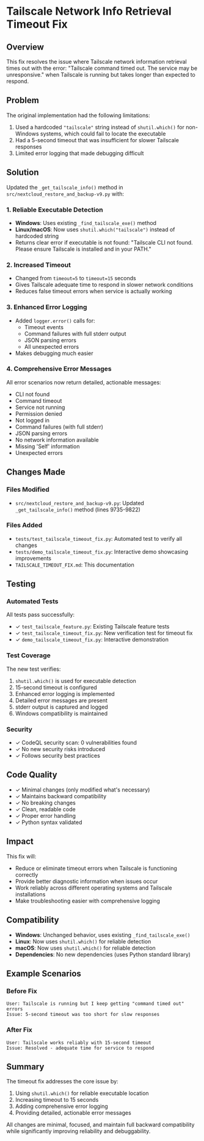 # Tailscale Network Info Retrieval Timeout Fix

## Overview
This fix resolves the issue where Tailscale network information retrieval times out with the error: "Tailscale command timed out. The service may be unresponsive." when Tailscale is running but takes longer than expected to respond.

## Problem
The original implementation had the following limitations:
1. Used a hardcoded `"tailscale"` string instead of `shutil.which()` for non-Windows systems, which could fail to locate the executable
2. Had a 5-second timeout that was insufficient for slower Tailscale responses
3. Limited error logging that made debugging difficult

## Solution
Updated the `_get_tailscale_info()` method in `src/nextcloud_restore_and_backup-v9.py` with:

### 1. Reliable Executable Detection
- **Windows**: Uses existing `_find_tailscale_exe()` method
- **Linux/macOS**: Now uses `shutil.which("tailscale")` instead of hardcoded string
- Returns clear error if executable is not found: "Tailscale CLI not found. Please ensure Tailscale is installed and in your PATH."

### 2. Increased Timeout
- Changed from `timeout=5` to `timeout=15` seconds
- Gives Tailscale adequate time to respond in slower network conditions
- Reduces false timeout errors when service is actually working

### 3. Enhanced Error Logging
- Added `logger.error()` calls for:
  - Timeout events
  - Command failures with full stderr output
  - JSON parsing errors
  - All unexpected errors
- Makes debugging much easier

### 4. Comprehensive Error Messages
All error scenarios now return detailed, actionable messages:
- CLI not found
- Command timeout
- Service not running
- Permission denied
- Not logged in
- Command failures (with full stderr)
- JSON parsing errors
- No network information available
- Missing 'Self' information
- Unexpected errors

## Changes Made

### Files Modified
- `src/nextcloud_restore_and_backup-v9.py`: Updated `_get_tailscale_info()` method (lines 9735-9822)

### Files Added
- `tests/test_tailscale_timeout_fix.py`: Automated test to verify all changes
- `tests/demo_tailscale_timeout_fix.py`: Interactive demo showcasing improvements
- `TAILSCALE_TIMEOUT_FIX.md`: This documentation

## Testing

### Automated Tests
All tests pass successfully:
- ✓ `test_tailscale_feature.py`: Existing Tailscale feature tests
- ✓ `test_tailscale_timeout_fix.py`: New verification test for timeout fix
- ✓ `demo_tailscale_timeout_fix.py`: Interactive demonstration

### Test Coverage
The new test verifies:
1. `shutil.which()` is used for executable detection
2. 15-second timeout is configured
3. Enhanced error logging is implemented
4. Detailed error messages are present
5. stderr output is captured and logged
6. Windows compatibility is maintained

### Security
- ✓ CodeQL security scan: 0 vulnerabilities found
- ✓ No new security risks introduced
- ✓ Follows security best practices

## Code Quality
- ✓ Minimal changes (only modified what's necessary)
- ✓ Maintains backward compatibility
- ✓ No breaking changes
- ✓ Clean, readable code
- ✓ Proper error handling
- ✓ Python syntax validated

## Impact
This fix will:
- Reduce or eliminate timeout errors when Tailscale is functioning correctly
- Provide better diagnostic information when issues occur
- Work reliably across different operating systems and Tailscale installations
- Make troubleshooting easier with comprehensive logging

## Compatibility
- **Windows**: Unchanged behavior, uses existing `_find_tailscale_exe()`
- **Linux**: Now uses `shutil.which()` for reliable detection
- **macOS**: Now uses `shutil.which()` for reliable detection
- **Dependencies**: No new dependencies (uses Python standard library)

## Example Scenarios

### Before Fix
```
User: Tailscale is running but I keep getting "command timed out" errors
Issue: 5-second timeout was too short for slow responses
```

### After Fix
```
User: Tailscale works reliably with 15-second timeout
Issue: Resolved - adequate time for service to respond
```

## Summary
The timeout fix addresses the core issue by:
1. Using `shutil.which()` for reliable executable location
2. Increasing timeout to 15 seconds
3. Adding comprehensive error logging
4. Providing detailed, actionable error messages

All changes are minimal, focused, and maintain full backward compatibility while significantly improving reliability and debuggability.
